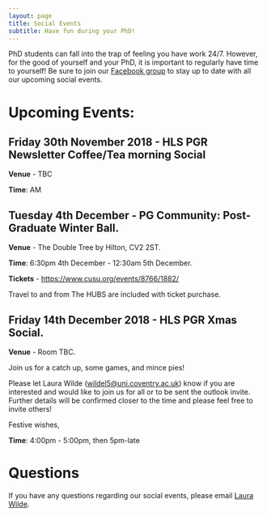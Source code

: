 ```yaml
---
layout: page
title: Social Events
subtitle: Have fun during your PhD!
---
```


PhD students can fall into the trap of feeling you have work 24/7. However, for the good of yourself and your PhD, it is important to regularly have time to yourself! Be sure to join our [Facebook group](https://www.facebook.com/groups/HLSsocials) to stay up to date with all our upcoming social events.

# Upcoming Events:


## Friday 30th November 2018 - HLS PGR Newsletter Coffee/Tea morning Social

**Venue** - TBC

**Time**: AM

## Tuesday 4th December - PG Community: Post-Graduate Winter Ball.

**Venue** - The Double Tree by Hilton, CV2 2ST.

**Time**: 6:30pm 4th December - 12:30am 5th December.

**Tickets** - https://www.cusu.org/events/8766/1882/

Travel to and from The HUBS are included with ticket purchase.


## Friday 14th December 2018 - HLS PGR Xmas Social.

**Venue** -  Room TBC.

Join us for a catch up, some games, and mince pies!

Please let Laura Wilde ([wildel5@uni.coventry.ac.uk](mailto:wildel5@uni.coventry.ac.uk)) know if you are interested and would like to join us for all or to be sent the outlook invite. Further details will be confirmed closer to the time and please feel free to invite others!

Festive wishes,

**Time**: 4:00pm - 5:00pm, then 5pm-late


# Questions

If you have any questions regarding our social events, please email [Laura Wilde](mailto:cov.pgrnewsletter+events@gmail.com).
